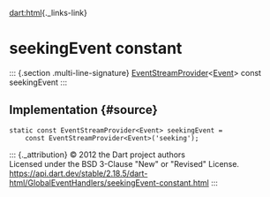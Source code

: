 [dart:html](../../dart-html/dart-html-library){._links-link}

seekingEvent constant
=====================

::: {.section .multi-line-signature}
[EventStreamProvider](../eventstreamprovider-class)\<[Event](../event-class)\>
const seekingEvent
:::

Implementation {#source}
--------------

``` {.language-dart data-language="dart"}
static const EventStreamProvider<Event> seekingEvent =
    const EventStreamProvider<Event>('seeking');
```

::: {._attribution}
© 2012 the Dart project authors\
Licensed under the BSD 3-Clause \"New\" or \"Revised\" License.\
<https://api.dart.dev/stable/2.18.5/dart-html/GlobalEventHandlers/seekingEvent-constant.html>
:::
